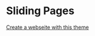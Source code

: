 # Sliding Pages

[Create a webseite with this theme](https://cms.cdmn.de/sites/new?theme=sliding_pages)
